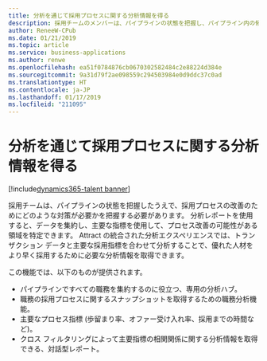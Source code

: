 ```yaml
---
title: 分析を通じて採用プロセスに関する分析情報を得る
description: 採用チームのメンバーは、パイプラインの状態を把握し、パイプライン内の候補者を効率的に通過させていく必要があります。
author: ReneeW-CPub
ms.date: 01/21/2019
ms.topic: article
ms.service: business-applications
ms.author: renwe
ms.openlocfilehash: ea51f0784876cb0670302582484c2e88224d384e
ms.sourcegitcommit: 9a31d79f2ae098559c294503984e0d9ddc37c0ad
ms.translationtype: HT
ms.contentlocale: ja-JP
ms.lasthandoff: 01/17/2019
ms.locfileid: "211095"
---
```

#  <a name="use-analytics-for-hiring-process-insights"></a>分析を通じて採用プロセスに関する分析情報を得る 
[!include[dynamics365-talent banner](../../includes/dynamics365-talent.md)]





採用チームは、パイプラインの状態を把握したうえで、採用プロセスの改善のためにどのような対策が必要かを把握する必要があります。 分析レポートを使用すると、データを集約し、主要な指標を使用して、プロセス改善の可能性がある領域を特定できます。 Attract の統合された分析エクスペリエンスでは、トランザクション データと主要な採用指標を合わせて分析することで、優れた人材をより早く採用するために必要な分析情報を取得できます。 

この機能では、以下のものが提供されます。

- パイプラインですべての職務を集約するのに役立つ、専用の分析ハブ。
- 職務の採用プロセスに関するスナップショットを取得するための職務分析機能。
- 主要なプロセス指標 (歩留まり率、オファー受け入れ率、採用までの時間など)。
- クロス フィルタリングによって主要指標の相関関係に関する分析情報を取得できる、対話型レポート。
